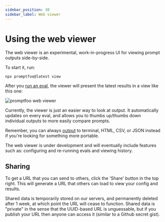 ```yaml
---
sidebar_position: 30
sidebar_label: Web viewer
---
```


# Using the web viewer

The web viewer is an experimental, work-in-progress UI for viewing prompt outputs side-by-side.

To start it, run:

```
npx promptfoo@latest view
```

After you [run an eval](/docs/getting-started), the viewer will present the latest results in a view like this one:

![promptfoo web viewer](https://user-images.githubusercontent.com/310310/244891219-2b79e8f8-9b79-49e7-bffb-24cba18352f2.png)

Currently, the viewer is just an easier way to look at output. It automatically updates on every eval, and allows you to thumbs up/thumbs down individual outputs to more easily compare prompts.

Remember, you can always [output](/docs/configuration/parameters#output-file) to terminal, HTML, CSV, or JSON instead if you're looking for something more portable.

The web viewer is under development and will eventually include features such as: configuring and re-running evals and viewing history.

## Sharing

To get a URL that you can send to others, click the 'Share' button in the top right. This will generate a URL that others can load to view your config and results.

Shared data is temporarily stored on our servers, and permanently deleted after 1 week, at which point the URL will cease to function. Shared data is "private" in the sense that the UUID-based URL is unguessable, but if you publish your URL then anyone can access it (similar to a Github secret gist).
